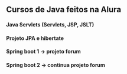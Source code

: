 ## Cursos de Java feitos na Alura  
  
#### Java Servlets (Servlets, JSP, JSLT)  
#### Projeto JPA e hibertate  
#### Spring boot 1 -> projeto forum  
#### Spring boot 2 -> continua projeto forum